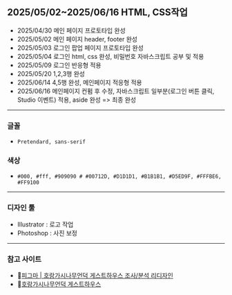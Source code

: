 ## 2025/05/02~2025/06/16 HTML, CSS작업
* 2025/04/30 메인 페이지 프로토타입 완성
* 2025/05/02 메인 페이지 header, footer 완성
* 2025/05/03 로그인 팝업 페이지 프로토타입 완성
* 2025/05/04 로그인 html, css 완성, 비밀번호 자바스크립트 공부 및 적용
* 2025/05/09 로그인 반응형 적용
* 2025/05/20 1,2,3행 완성
* 2025/06/14 4,5행 완성, 메인페이지 적응형 적용
* 2025/06/16 메인페이지 컨펌 후 수정, 자바스크립트 일부분(로그인 버튼 클릭, Studio 이벤트) 적용, aside 완성 => 최종 완성
----
### 글꼴
* `Pretendard, sans-serif`
### 색상
* `#000, #fff, #909090 # #00712D, #D1D1D1, #B1B1B1, #D5ED9F, #FFFBE6, #FF9100 `
----
### 디자인 툴
* Illustrator : 로고 작업
* Photoshop : 사진 보정
----
### 참고 사이트
* 🔗<a href="https://www.figma.com/proto/jBQfw5yk6CqNztXyKeC5Vm/%EC%B1%84%EC%88%98%EB%A6%BC-%EA%B2%8C%EC%8A%A4%ED%8A%B8%ED%95%98%EC%9A%B0%EC%8A%A4-%EC%A1%B0%EC%82%AC-%EB%B6%84%EC%84%9D-%EB%A6%AC%EB%94%94%EC%9E%90%EC%9D%B8?node-id=150-32&t=V29cPifEkx7Fml6c-1&scaling=contain&content-scaling=responsive&page-id=46%3A2">피그마 | 호랑가시나무언덕 게스트하우스 조사/분석 리디자인<a>
* 🔗<a href="http://www.horanggasy.kr/">호랑가시나무언덕 게스트하우스</a>
